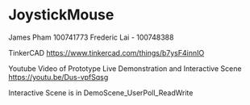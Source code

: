 # JoystickMouse
James Pham 100741773
Frederic Lai - 100748388

TinkerCAD
https://www.tinkercad.com/things/b7ysF4innIO

Youtube Video of Prototype Live Demonstration and Interactive Scene
https://youtu.be/Dus-vpfSqsg

Interactive Scene is in 
DemoScene_UserPoll_ReadWrite
